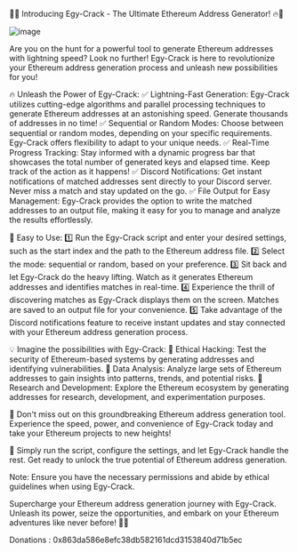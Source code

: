

🔐🔥 Introducing Egy-Crack - The Ultimate Ethereum Address Generator! 🔥🔐

![image](https://github.com/dragonked2/Egy-Crack/assets/66541902/0c426890-43ea-4d7f-a40c-6d72cd42f1a0)


Are you on the hunt for a powerful tool to generate Ethereum addresses with lightning speed? Look no further! Egy-Crack is here to revolutionize your Ethereum address generation process and unleash new possibilities for you!

🔥 Unleash the Power of Egy-Crack:
✅ Lightning-Fast Generation: Egy-Crack utilizes cutting-edge algorithms and parallel processing techniques to generate Ethereum addresses at an astonishing speed. Generate thousands of addresses in no time!
✅ Sequential or Random Modes: Choose between sequential or random modes, depending on your specific requirements. Egy-Crack offers flexibility to adapt to your unique needs.
✅ Real-Time Progress Tracking: Stay informed with a dynamic progress bar that showcases the total number of generated keys and elapsed time. Keep track of the action as it happens!
✅ Discord Notifications: Get instant notifications of matched addresses sent directly to your Discord server. Never miss a match and stay updated on the go.
✅ File Output for Easy Management: Egy-Crack provides the option to write the matched addresses to an output file, making it easy for you to manage and analyze the results effortlessly.

🚀 Easy to Use:
1️⃣ Run the Egy-Crack script and enter your desired settings, such as the start index and the path to the Ethereum address file.
2️⃣ Select the mode: sequential or random, based on your preference.
3️⃣ Sit back and let Egy-Crack do the heavy lifting. Watch as it generates Ethereum addresses and identifies matches in real-time.
4️⃣ Experience the thrill of discovering matches as Egy-Crack displays them on the screen. Matches are saved to an output file for your convenience.
5️⃣ Take advantage of the Discord notifications feature to receive instant updates and stay connected with your Ethereum address generation process.

💡 Imagine the possibilities with Egy-Crack:
🔐 Ethical Hacking: Test the security of Ethereum-based systems by generating addresses and identifying vulnerabilities.
🔐 Data Analysis: Analyze large sets of Ethereum addresses to gain insights into patterns, trends, and potential risks.
🔐 Research and Development: Explore the Ethereum ecosystem by generating addresses for research, development, and experimentation purposes.

🌟 Don't miss out on this groundbreaking Ethereum address generation tool. Experience the speed, power, and convenience of Egy-Crack today and take your Ethereum projects to new heights!

🔗 Simply run the script, configure the settings, and let Egy-Crack handle the rest. Get ready to unlock the true potential of Ethereum address generation.

Note: Ensure you have the necessary permissions and abide by ethical guidelines when using Egy-Crack.

Supercharge your Ethereum address generation journey with Egy-Crack. Unleash its power, seize the opportunities, and embark on your Ethereum adventures like never before! 💪💎

Donations : 0x863da586e8efc38db582161dcd3153840d71b5ec
